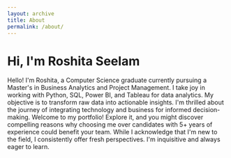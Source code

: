 ```yaml
---
layout: archive
title: About
permalink: /about/
---
```

# Hi, I'm Roshita Seelam
Hello! I'm Roshita, a Computer Science graduate currently pursuing a Master's in Business Analytics and Project Management. I take joy in working with Python, SQL, Power BI, and Tableau for data analytics. My objective is to transform raw data into actionable insights. I'm thrilled about the journey of integrating technology and business for informed decision-making. Welcome to my portfolio! Explore it, and you might discover compelling reasons why choosing me over candidates with 5+ years of experience could benefit your team. While I acknowledge that I'm new to the field, I consistently offer fresh perspectives. I'm inquisitive and always eager to learn.


